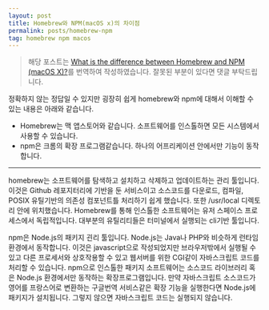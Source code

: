 ```yaml
---
layout: post
title: Homebrew와 NPM(macOS x)의 차이점
permalink: posts/homebrew-npm
tag: homebrew npm macos
---
```


> 해당 포스트는 [What is the difference between Homebrew and NPM (macOS X)?](https://www.quora.com/What-is-the-difference-between-Homebrew-and-NPM-macOS-X)를 번역하여 작성하였습니다. 잘못된 부분이 있다면 댓글 부탁드립니다.

정확하지 않는 정답일 수 있지만 굉장히 쉽게 homebrew와 npm에 대해서 이해할 수 있는 내용은 아래와 같습니다.

- Homebrew는 맥 앱스토어와 같습니다. 소프트웨어를 인스톨하면 모든 시스템에서 사용할 수 있습니다.
- npm은 크롬의 확장 프로그램같습니다. 하나의 어프리케이션 안에서만 기능이 동작합니다.

---

homebrew는 소프트웨어를 탐색하고 설치하고 삭제하고 업데이트하는 관리 툴입니다. 이것은 Github 레포지터리에 기반을 둔 서비스이고 소스코드를 다운로드, 컴파일, POSIX 유틸기반의 의존성 컴포넌트틀 처리하기 쉽게 했습니다. 또한 /usr/local 디렉토리 안에 위치했습니다. Homebrew를 통해 인스톨한 소프트웨어는 유저 스페이스 프로세스에서 독립적입니다. 대부분의 유틸리티들은 터미널에서 실행되는 cli기반 툴입니다.

npm은 Node.js의 패키지 괸리 툴입니다. Node.js는 Java나 PHP와 비슷하게 런타임환경에서 동작합니다. 이것은 javascript으로 작성되었지만 브라우저밖에서 실행될 수 있고 다른 프로세서와 상호작용할 수 있고 웹서버를 위한 CGI같이 자바스크립트 코드를 처리할 수 있습니다. npm으로 인스톨한 패키지 소프트웨어는 소스코드 라이브러리 혹은 Node.js 환경에서만 동작하는 확장프로그램입니다. 만약 자바스크립트 소스코드가 영어를 프랑스어로 변환하는 구글번역 서비스같은 확장 기능을 실행한다면 Node.js에 패키지가 설치됩니다. 그렇지 않으면 자바스크립트 코드는 실행되지 않습니다.
